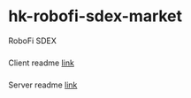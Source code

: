 # hk-robofi-sdex-market
RoboFi SDEX

###
Client readme [link](https://github.com/482solutions/hk-robofi-sdex-market/blob/carbon_market/client/README.md)

###
Server readme [link](https://github.com/482solutions/hk-robofi-sdex-market/blob/carbon_market/server/README.md)
